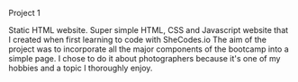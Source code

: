 Project 1

Static HTML website.
Super simple HTML, CSS and Javascript website that I created when first learning to code with SheCodes.io
The aim of the project was to incorporate all the major components of the bootcamp into a simple page.
I chose to do it about photographers because it's one of my hobbies and a topic I thoroughly enjoy.
